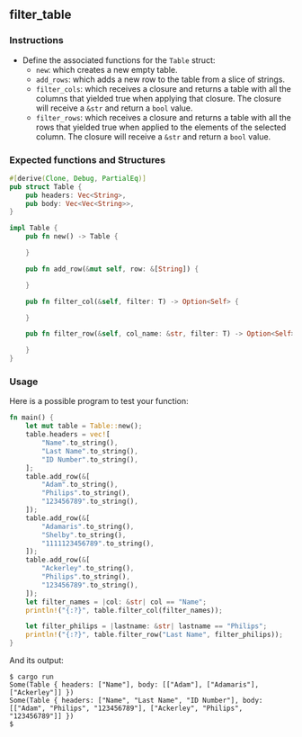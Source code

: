 ## filter_table

### Instructions

- Define the associated functions for the `Table` struct:
  - `new`: which creates a new empty table.
  - `add_rows`: which adds a new row to the table from a slice of strings.
  - `filter_cols`: which receives a closure and returns a table with all the columns that yielded true when applying that closure. The closure will receive a `&str` and return a `bool` value.
  - `filter_rows`: which receives a closure and returns a table with all the rows that yielded true when applied to the elements of the selected column. The closure will receive a `&str` and return a `bool` value.

### Expected functions and Structures

```rust
#[derive(Clone, Debug, PartialEq)]
pub struct Table {
	pub headers: Vec<String>,
	pub body: Vec<Vec<String>>,
}

impl Table {
	pub fn new() -> Table {

	}

	pub fn add_row(&mut self, row: &[String]) {

	}

	pub fn filter_col(&self, filter: T) -> Option<Self> {

	}

	pub fn filter_row(&self, col_name: &str, filter: T) -> Option<Self> {

	}
}
```

### Usage

Here is a possible program to test your function:

```rust
fn main() {
	let mut table = Table::new();
	table.headers = vec![
		"Name".to_string(),
		"Last Name".to_string(),
		"ID Number".to_string(),
	];
	table.add_row(&[
		"Adam".to_string(),
		"Philips".to_string(),
		"123456789".to_string(),
	]);
	table.add_row(&[
		"Adamaris".to_string(),
		"Shelby".to_string(),
		"1111123456789".to_string(),
	]);
	table.add_row(&[
		"Ackerley".to_string(),
		"Philips".to_string(),
		"123456789".to_string(),
	]);
	let filter_names = |col: &str| col == "Name";
	println!("{:?}", table.filter_col(filter_names));

	let filter_philips = |lastname: &str| lastname == "Philips";
	println!("{:?}", table.filter_row("Last Name", filter_philips));
}
```

And its output:

```console
$ cargo run
Some(Table { headers: ["Name"], body: [["Adam"], ["Adamaris"], ["Ackerley"]] })
Some(Table { headers: ["Name", "Last Name", "ID Number"], body: [["Adam", "Philips", "123456789"], ["Ackerley", "Philips", "123456789"]] })
$
```
